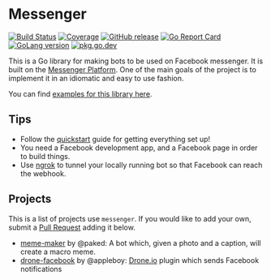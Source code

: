 # Messenger
[![Build Status](https://github.com/retailcrm/messenger/workflows/ci/badge.svg)](https://github.com/retailcrm/messenger/actions)
[![Coverage](https://img.shields.io/codecov/c/gh/retailcrm/messenger/master.svg?logo=codecov&logoColor=white)](https://codecov.io/gh/retailcrm/messenger)
[![GitHub release](https://img.shields.io/github/release/retailcrm/messenger.svg?logo=github&logoColor=white)](https://github.com/retailcrm/messenger/releases)
[![Go Report Card](https://goreportcard.com/badge/github.com/retailcrm/messenger)](https://goreportcard.com/report/github.com/retailcrm/messenger)
[![GoLang version](https://img.shields.io/badge/go->=1.11-blue.svg?logo=go&logoColor=white)](https://golang.org/dl/)
[![pkg.go.dev](https://img.shields.io/badge/go.dev-reference-007d9c?logo=go&logoColor=white)](https://pkg.go.dev/github.com/retailcrm/messenger)

This is a Go library for making bots to be used on Facebook messenger. It is built on the [Messenger Platform](https://developers.facebook.com/docs/messenger-platform). One of the main goals of the project is to implement it in an idiomatic and easy to use fashion.

You can find [examples for this library here](https://github.com/retailcrm/messenger/blob/master/examples/).

## Tips

- Follow the [quickstart](https://developers.facebook.com/docs/messenger-platform/quickstart) guide for getting everything set up!
- You need a Facebook development app, and a Facebook page in order to build things.
- Use [ngrok](https://ngrok.com) to tunnel your locally running bot so that Facebook can reach the webhook.

## Projects

This is a list of projects use `messenger`. If you would like to add your own, submit a [Pull Request](https://github.com/retailcrm/messenger/pulls/new) adding it below.

- [meme-maker](https://github.com/paked/meme-maker) by @paked: A bot which, given a photo and a caption, will create a macro meme.
- [drone-facebook](https://github.com/appleboy/drone-facebook) by @appleboy: [Drone.io](https://drone.io) plugin which sends Facebook notifications
